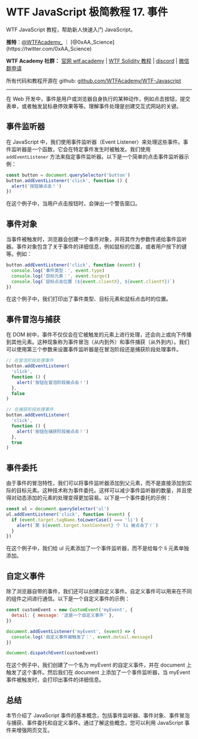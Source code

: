 # WTF JavaScript 极简教程 17. 事件

WTF JavaScript 教程，帮助新人快速入门 JavaScript。

**推特**：[@WTFAcademy_](https://twitter.com/WTFAcademy_) ｜ [@0xAA_Science](https://twitter.com/0xAA_Science)

**WTF Academy 社群：** [官网 wtf.academy](https://wtf.academy/) | [WTF Solidity 教程](https://github.com/AmazingAng/WTFSolidity) | [discord](https://discord.wtf.academy/) | [微信群申请](https://docs.google.com/forms/d/e/1FAIpQLSe4KGT8Sh6sJ7hedQRuIYirOoZK_85miz3dw7vA1-YjodgJ-A/viewform?usp=sf_link)

所有代码和教程开源在 github: [github.com/WTFAcademy/WTF-Javascript](https://github.com/WTFAcademy/WTF-Javascript)

---

在 Web 开发中，事件是用户或浏览器自身执行的某种动作，例如点击按钮，提交表单，或者触发鼠标悬停效果等等。理解事件处理是创建交互式网站的关键。

## 事件监听器

在 JavaScript 中，我们使用事件监听器（Event Listener）来处理这些事件。事件监听器是一个函数，它会在特定事件发生时被触发。我们使用 `addEventListener` 方法来指定事件监听器。以下是一个简单的点击事件监听器示例：

```javascript
const button = document.querySelector('button')
button.addEventListener('click', function () {
  alert('按钮被点击！')
})
```

在这个例子中，当用户点击按钮时，会弹出一个警告窗口。

## 事件对象

当事件被触发时，浏览器会创建一个事件对象，并将其作为参数传递给事件监听器。事件对象包含了关于事件的详细信息，例如鼠标的位置，或者用户按下的键等。例如：

```javascript
button.addEventListener('click', function (event) {
  console.log('事件类型：', event.type)
  console.log('目标元素：', event.target)
  console.log(`鼠标点击位置 (${event.clientX}, ${event.clientY})`)
})
```

在这个例子中，我们打印出了事件类型、目标元素和鼠标点击时的位置。

## 事件冒泡与捕获

在 DOM 树中，事件不仅仅会在它被触发的元素上进行处理，还会向上或向下传播到其他元素。这种现象称为事件冒泡（从内到外）和事件捕获（从外到内）。我们可以使用第三个参数来设置事件监听器是在冒泡阶段还是捕获阶段处理事件。

```javascript
// 在冒泡阶段处理事件
button.addEventListener(
  'click',
  function () {
    alert('按钮在冒泡阶段被点击！')
  },
  false
)

// 在捕获阶段处理事件
button.addEventListener(
  'click',
  function () {
    alert('按钮在捕获阶段被点击！')
  },
  true
)
```

## 事件委托

由于事件的冒泡特性，我们可以将事件监听器添加到父元素，而不是直接添加到实际的目标元素。这种技术称为事件委托。这样可以减少事件监听器的数量，并且使得对动态添加的元素的处理变得更加容易。以下是一个事件委托的示例：

```javascript
const ul = document.querySelector('ul')
ul.addEventListener('click', function (event) {
  if (event.target.tagName.toLowerCase() === 'li') {
    alert(`第 ${event.target.textContent} 个 li 被点击了！`)
  }
})
```

在这个例子中，我们给 ul 元素添加了一个事件监听器，而不是给每个 li 元素单独添加。

## 自定义事件

除了浏览器自带的事件，我们还可以创建自定义事件。自定义事件可以用来在不同的组件之间进行通信。以下是一个自定义事件的示例：

```javascript
const customEvent = new CustomEvent('myEvent', {
  detail: { message: '这是一个自定义事件' },
})

document.addEventListener('myEvent', (event) => {
  console.log('自定义事件被触发了：', event.detail.message)
})

document.dispatchEvent(customEvent)
```

在这个例子中，我们创建了一个名为 myEvent 的自定义事件，并在 document 上触发了这个事件。然后我们在 document 上添加了一个事件监听器，当 myEvent 事件被触发时，会打印出事件的详细信息。

## 总结

本节介绍了 JavaScript 事件的基本概念，包括事件监听器、事件对象、事件冒泡与捕获、事件委托和自定义事件。通过了解这些概念，您可以利用 JavaScript 事件来增强网页交互。
